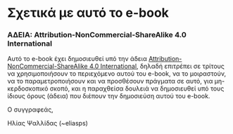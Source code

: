 # Σχετικά με αυτό το e-book



### ΑΔΕΙΑ: Attribution-NonCommercial-ShareAlike 4.0 International

Αυτό το e-book έχει δημοσιευθεί υπό την άδεια [Attribution-NonCommercial-ShareAlike 4.0 International](https://creativecommons.org/licenses/by-nc-sa/4.0/legalcode), δηλαδή επιτρέπει σε τρίτους να χρησιμοποιήσουν το περιεχόμενο αυτού του e-book, να το μοιραστούν, να το παραμετροποιήσουν και να προσθέσουν πράγματα σε αυτό, για μη-κερδοσκοπικό σκοπό, και η παραχθείσα δουλειά να δημοσιευθεί υπό τους ίδιους όρους (άδεια) που διέπουν την δημοσιεύση αυτού του e-book.

Ο συγγραφεάς,

Ηλίας Ψαλλίδας (~eliasps)




